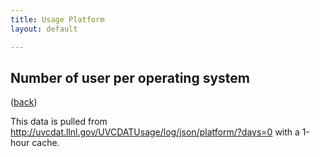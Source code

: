 ```yaml
---
title: Usage Platform
layout: default

---
```






<link rel="stylesheet" type="text/css" href="/css/bar-chart.css" />
<h2>Number of user per operating system</h2> (<a href="usage.html">back</a>)
<script src="http://d3js.org/d3.v3.min.js"></script>
<script src="/js/usage-platform.js"></script>
<div id="count" class="count"></div>
<p>This data is pulled from <a href="http://uvcdat.llnl.gov/UVCDATUsage/log/json/platform/?days=0">http://uvcdat.llnl.gov/UVCDATUsage/log/json/platform/?days=0</a> with a 1-hour cache.</p>


